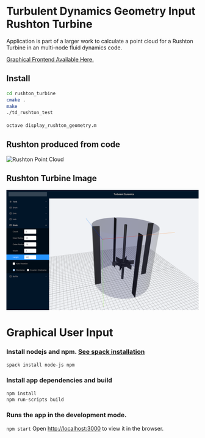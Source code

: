 # Turbulent Dynamics Geometry Input Rushton Turbine
Application is part of a larger work to calculate a point cloud for a Rushton Turbine in an multi-node fluid dynamics code.  

[Graphical Frontend Available Here.](https://turbulentdynamics.github.io/TD_GeomInput_Rushton_Turbine/WebGL/build/)


## Install
```bash
cd rushton_turbine
cmake .
make
./td_rushton_test

octave display_rushton_geometry.m 
```

## Rushton produced from code
![Rushton Point Cloud](Rushton_Points.png)

## Rushton Turbine Image
![Rushton Turbine](WebGL_frontend.png)



# Graphical User Input

### Install nodejs and npm.  [See spack installation](https://github.com/TurbulentDynamics/TD_env_setup_dev_info/blob/master/env_setup/install_1_with_spack.md)
```
spack install node-js npm
```

### Install app dependencies and build
```
npm install
npm run-scripts build
```

### Runs the app in the development mode.
`npm start`
Open [http://localhost:3000](http://localhost:3000) to view it in the browser.

